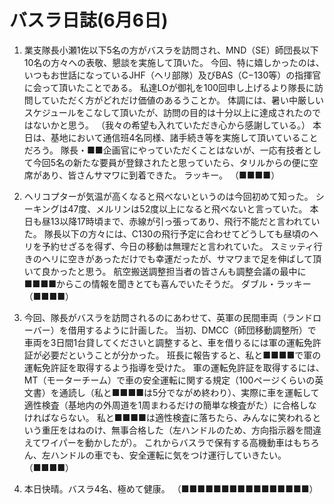 # バスラ日誌(6月6日)

1. 業支隊長小瀬1佐以下5名の方がバスラを訪問され、MND（SE）師団長以下10名の方々への表敬、懇談を実施して頂いた。
   今回、特に嬉しかったのは、いつもお世話になっているJHF（ヘリ部隊）及びBAS（C−130等）の指揮官に会って頂いたことである。
   私達LOが御礼を100回申し上げるより隊長に訪問していただく方がどれだけ価値のあるうことか。
   体調には、暑い中厳しいスケジュールをこなして頂いたが、訪問の目的は十分以上に達成されたのではないかと思う。
   （我々の希望も入れていただき心から感謝している。）
   本日は、基地において通信班4名同様、諸手続き等を実施して頂いていることだろう。
   隊長・■■企画官にやっていただくことはないが、一応有技者として今回5名の新たな要員が登録されたと思っていたら、タリルからの便に空席があり、皆さんサマワに到着できた。
   ラッキー。
   （■■■■）

2. ヘリコプターが気温が高くなると飛べないというのは今回初めて知った。
   シーキングは47度、メルリンは52度以上になると飛べないと言っていた。
   本日も昼13以降17時頃まで、赤線が引っ張ってあり、飛行不能だと言われていた。
   隊長以下の方々には、C130の飛行予定に合わせてどうしても昼頃のヘリを予約せざるを得ず、今日の移動は無理だと言われていた。
   スミッティ行きのヘリに空きがあっただけでも幸運だったが、サマワまで足を伸ばして頂いて良かったと思う。
   航空搬送調整担当者の皆さんも調整会議の最中に■■■■からこの情報を聞きとても喜んでいたそうだ。
   ダブル・ラッキー
   （■■■■）

3. 今回、隊長がバスラを訪問されるのにあわせて、英軍の民間車両（ランドローバー）を借用するように計画した。
   当初、DMCC（師団移動調整所）で車両を3日間1台貸してくださいと調整すると、車を借りるには軍の運転免許証が必要だということが分かった。
   班長に報告すると、私と■■■■で軍の運転免許証を取得するよう指導を受けた。
   軍の運転免許証を取得するには、MT（モーターチーム）で車の安全運転に関する規定（100ページくらいの英文書）を通読し（私と■■■■は5分でながめ終わり）、実際に車を運転して適性検査（基地内の外周道を1周まわるだけの簡単な検査がた）に合格しなければならない。
   私と■■■■は適性検査に落ちたら、みんなに笑われるという重圧をはねのけ、無事合格した（左ハンドルのため、方向指示器を間違えてワイパーを動かしたが）。
   これからバスラで保有する高機動車はもちろん、左ハンドルの車でも、安全運転に気をつけ運行していきたい。
   （■■■■）

4. 本日快晴。バスラ4名、極めて健康。
   （■■■■■■■■■■■■■■■■）
